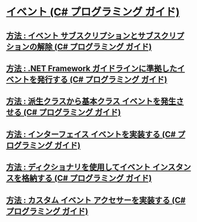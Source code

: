# [イベント (C# プログラミング ガイド)](index.md)
## [方法 : イベント サブスクリプションとサブスクリプションの解除 (C# プログラミング ガイド)](how-to-subscribe-to-and-unsubscribe-from-events.md)
## [方法 : .NET Framework ガイドラインに準拠したイベントを発行する (C# プログラミング ガイド)](how-to-publish-events-that-conform-to-net-framework-guidelines.md)
## [方法 : 派生クラスから基本クラス イベントを発生させる (C# プログラミング ガイド)](how-to-raise-base-class-events-in-derived-classes.md)
## [方法 : インターフェイス イベントを実装する (C# プログラミング ガイド)](how-to-implement-interface-events.md)
## [方法 : ディクショナリを使用してイベント インスタンスを格納する (C# プログラミング ガイド)](how-to-use-a-dictionary-to-store-event-instances.md)
## [方法 : カスタム イベント アクセサーを実装する (C# プログラミング ガイド)](how-to-implement-custom-event-accessors.md)
